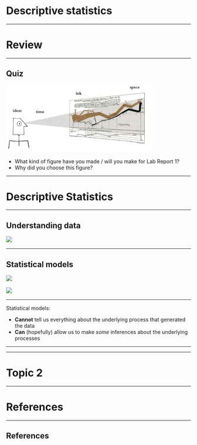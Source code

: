 # Descriptive statistics

---

# Review


---

## Quiz


<div id = "left">

<img src="https://github.com/ethanweed/ExPsyLing/blob/master/2021/Slides/Images/LookingAtPlots.png?raw=true" width="400"/>


</div>



<div id = "right">

- What kind of figure have you made / will you make for Lab Report 1?
- Why did you choose this figure?

</div>

---

# Descriptive Statistics

---

## Understanding data

![](http://cdn.wallpapersafari.com/11/33/EaO4ew.gif)


---

## Statistical models

<div id = "left">

![](https://upload.wikimedia.org/wikipedia/commons/9/91/H0e_layout2.png)

</div>



<div id = "right">

![](https://upload.wikimedia.org/wikipedia/commons/thumb/7/77/TEMB2076.jpg/1280px-TEMB2076.jpg)

</div>

---

Statistical models:  

- **Cannot** tell us everything about the underlying process that generated the data
- **Can** (hopefully) allow us to make _some_ inferences about the underlying processes

---



---

# Topic 2

---


# References

---

## References


<div id = "refs">




</div>